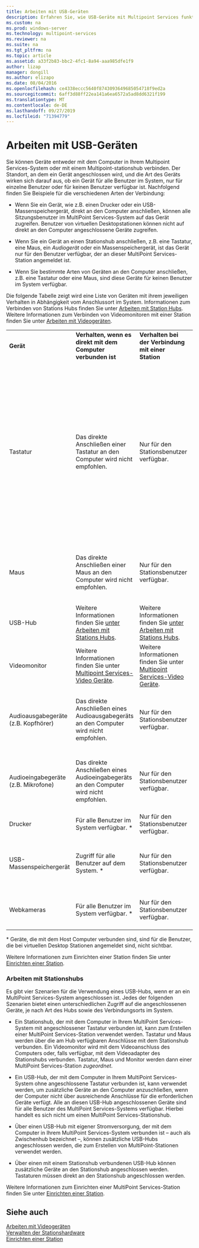 ```yaml
---
title: Arbeiten mit USB-Geräten
description: Erfahren Sie, wie USB-Geräte mit Multipoint Services funktionieren.
ms.custom: na
ms.prod: windows-server
ms.technology: multipoint-services
ms.reviewer: na
ms.suite: na
ms.tgt_pltfrm: na
ms.topic: article
ms.assetid: a33f2b83-bbc2-4fc1-8a94-aaa985dfe1f9
author: lizap
manager: dongill
ms.author: elizapo
ms.date: 08/04/2016
ms.openlocfilehash: ce4338eccc5640f8743093649685054718f9ed2a
ms.sourcegitcommit: 6aff3d88ff22ea141a6ea6572a5ad8dd6321f199
ms.translationtype: MT
ms.contentlocale: de-DE
ms.lasthandoff: 09/27/2019
ms.locfileid: "71394779"
---
```

# <a name="work-with-usb-devices"></a>Arbeiten mit USB-Geräten
Sie können Geräte entweder mit dem Computer in Ihrem Multipoint Services-System oder mit einem Multipoint-stationshub verbinden. Der Standort, an dem ein Gerät angeschlossen wird, und die Art des Geräts wirken sich darauf aus, ob ein Gerät für alle Benutzer im System, nur für einzelne Benutzer oder für keinen Benutzer verfügbar ist. Nachfolgend finden Sie Beispiele für die verschiedenen Arten der Verbindung:  
  
-   Wenn Sie ein Gerät, wie z.B. einen Drucker oder ein USB-Massenspeichergerät, direkt an den Computer anschließen, können alle Sitzungsbenutzer im MultiPoint Services-System auf das Gerät zugreifen. Benutzer von virtuellen Desktopstationen können nicht auf direkt an den Computer angeschlossene Geräte zugreifen.  
  
-   Wenn Sie ein Gerät an einen Stationshub anschließen, z.B. eine Tastatur, eine Maus, ein *Audiogerät* oder ein Massenspeichergerät, ist das Gerät nur für den Benutzer verfügbar, der an dieser MultiPoint Services-Station angemeldet ist.  
  
-   Wenn Sie bestimmte Arten von Geräten an den Computer anschließen, z.B. eine Tastatur oder eine Maus, sind diese Geräte für keinen Benutzer im System verfügbar.  
  
Die folgende Tabelle zeigt wird eine Liste von Geräten mit ihrem jeweiligen Verhalten in Abhängigkeit vom Anschlussort im System. Informationen zum Verbinden von Stations Hubs finden Sie unter [Arbeiten mit Station Hubs](#working-with-station-hubs). Weitere Informationen zum Verbinden von Videomonitoren mit einer Station finden Sie unter [Arbeiten mit Videogeräten](Work-with-Video-Devices.md).  
  
|||||  
|-|-|-|-|  
|**Gerät**|**Verhalten, wenn es direkt mit dem Computer verbunden ist**|**Verhalten bei der Verbindung mit einer Station**|**Notizen**|  
|Tastatur|Das direkte Anschließen einer Tastatur an den Computer wird nicht empfohlen.|Nur für den Stationsbenutzer verfügbar.|Wenn die Tastatur einen USB-Anschluss aufweist, wird der USB-Hub in der Tastatur möglicherweise als Stationshub verwendet. Andere mit diesem Anschluss verbundene USB-Geräte sind nur für den Benutzer verfügbar, der diese Tastatur verwendet.<br /><br />Einige Stationshubs sind mit einem PS\/2-Mausanschluss ausgestattet, der im Hub in eine USB-Verbindung konvertiert wird.|  
|Maus|Das direkte Anschließen einer Maus an den Computer wird nicht empfohlen.|Nur für den Stationsbenutzer verfügbar.|Einige Stationshubs sind mit einem PS\/2-Mausanschluss ausgestattet, der im Hub in eine USB-Verbindung konvertiert wird.|  
|USB-Hub|Weitere Informationen finden Sie [unter Arbeiten mit Stations Hubs](#working-with-station-hubs).|Weitere Informationen finden Sie [unter Arbeiten mit Stations Hubs](#working-with-station-hubs).||  
|Videomonitor|Weitere Informationen finden Sie unter [Multipoint Services-Video Geräte](work-with-video-devices.md).|Weitere Informationen finden Sie unter [Multipoint Services-Video Geräte](work-with-video-devices.md).||  
|Audioausgabegeräte (z.B. Kopfhörer)|Das direkte Anschließen eines Audioausgabegeräts an den Computer wird nicht empfohlen.|Nur für den Stationsbenutzer verfügbar.|Einige Stationshubs sind mit einem analogen Audioanschluss ausgestattet, der im Hub in eine USB-Audioverbindung konvertiert wird.|  
|Audioeingabegeräte (z.B. Mikrofone)|Das direkte Anschließen eines Audioeingabegeräts an den Computer wird nicht empfohlen.|Nur für den Stationsbenutzer verfügbar.|Einige Stationshubs sind mit einem analogen Audioanschluss ausgestattet, der im Hub in eine USB-Audioverbindung konvertiert wird.|  
|Drucker|Für alle Benutzer im System verfügbar. *|Nur für den Stationsbenutzer verfügbar.||  
|USB-Massenspeichergerät|Zugriff für alle Benutzer auf dem System. \*|Nur für den Stationsbenutzer verfügbar.|Zu diesen Geräten gehören beispielsweise USB-Flashlaufwerke, externe Festplattenlaufwerke und Digitalkameras.|  
|Webkameras|Für alle Benutzer im System verfügbar. *|Nur für den Stationsbenutzer verfügbar.|Es kann immer nur ein Benutzer gleichzeitig eine Verbindung mit der Kamera herstellen.|  
  
\* Geräte, die mit dem Host Computer verbunden sind, sind für die Benutzer, die bei virtuellen Desktop Stationen angemeldet sind, nicht sichtbar.  
  
Weitere Informationen zum Einrichten einer Station finden Sie unter [Einrichten einer Station](Set-Up-a-Station.md).  
  
### <a name="working-with-station-hubs"></a>Arbeiten mit Stationshubs  
Es gibt vier Szenarien für die Verwendung eines USB-Hubs, wenn er an ein MultiPoint Services-System angeschlossen ist. Jedes der folgenden Szenarien bietet einen unterschiedlichen Zugriff auf die angeschlossenen Geräte, je nach Art des Hubs sowie des Verbindungsorts im System.  
  
-   Ein Stationshub, der mit dem Computer in Ihrem MultiPoint Services-System mit angeschlossener Tastatur verbunden ist, kann zum Erstellen einer MultiPoint Services-Station verwendet werden. Tastatur und Maus werden über die am Hub verfügbaren Anschlüsse mit dem Stationshub verbunden. Ein Videomonitor wird mit dem Videoanschluss des Computers oder, falls verfügbar, mit dem Videoadapter des Stationshubs verbunden. Tastatur, Maus und Monitor werden dann einer MultiPoint Services-Station *zugeordnet*.  
  
-   Ein USB-Hub, der mit dem Computer in Ihrem MultiPoint Services-System ohne angeschlossene Tastatur verbunden ist, kann verwendet werden, um zusätzliche Geräte an den Computer anzuschließen, wenn der Computer nicht über ausreichende Anschlüsse für die erforderlichen Geräte verfügt. Alle an diesen USB-Hub angeschlossenen Geräte sind für alle Benutzer des MultiPoint Services-Systems verfügbar. Hierbei handelt es sich nicht um einen MultiPoint Services-Stationshub.  
  
-   Über einen USB-Hub mit eigener Stromversorgung, der mit dem Computer in Ihrem MultiPoint Services-System verbunden ist – auch als Zwischenhub bezeichnet –, können zusätzliche USB-Hubs angeschlossen werden, die zum Erstellen von MultiPoint-Stationen verwendet werden.  
  
-   Über einen mit einem Stationshub verbundenen USB-Hub können zusätzliche Geräte an den Stationshub angeschlossen werden. Tastaturen müssen direkt an den Stationshub angeschlossen werden.  
  
Weitere Informationen zum Einrichten einer MultiPoint Services-Station finden Sie unter [Einrichten einer Station](Set-Up-a-Station.md).  
  
## <a name="see-also"></a>Siehe auch  
[Arbeiten mit Videogeräten](Work-with-Video-Devices.md)  
[Verwalten der Stationshardware](Manage-Station-Hardware.md)  
[Einrichten einer Station](Set-Up-a-Station.md)